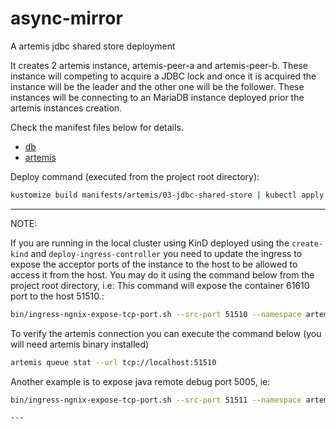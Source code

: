 # async-mirror
A artemis jdbc shared store deployment

It creates 2 artemis instance, artemis-peer-a and artemis-peer-b. These instance will competing to acquire a JDBC lock
and once it is acquired the instance will be the leader and the other one will be the follower. These instances
will be connecting to an MariaDB instance deployed prior the artemis instances creation.

Check the manifest files below for details.
- [db](db)
- [artemis](artemis)

Deploy command (executed from the project root directory):
```sh
kustomize build manifests/artemis/03-jdbc-shared-store | kubectl apply -f -
```

---
NOTE:

If you are running in the local cluster using KinD deployed using the `create-kind` and `deploy-ingress-controller` you need to update the ingress to expose the acceptor ports of the instance to the host to be allowed to access it from the host. You may do it using the command below  from the project root directory, i.e: This command will expose the container 61610 port to the host 51510.:
```sh
bin/ingress-ngnix-expose-tcp-port.sh --src-port 51510 --namespace artemis-single-instance --dst-service artemis-single-all-0-svc --dst-port 61610
```

To verify the artemis connection you can execute the command below (you will need artemis binary installed)
```sh
artemis queue stat --url tcp://localhost:51510
```

Another example is to expose java remote debug port 5005, ie:
```sh
bin/ingress-ngnix-expose-tcp-port.sh --src-port 51511 --namespace artemis-single-instance --dst-service debugger-svc --dst-port 5005

---


